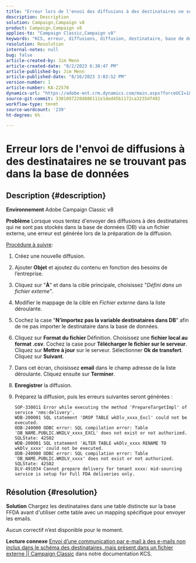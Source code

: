 ```yaml
---
title: "Erreur lors de l'envoi des diffusions à des destinataires ne se trouvant pas dans la base de données"
description: Description
solution: Campaign,Campaign v8
product: Campaign,Campaign v8
applies-to: "Campaign Classic,Campaign v8"
keywords: "KCS, erreur, diffusions, diffusion, destinataire, base de données, ACC v8, Adobe Campaign Classic v8"
resolution: Resolution
internal-notes: null
bug: false
article-created-by: Jim Menn
article-created-date: "8/2/2023 6:38:47 PM"
article-published-by: Jim Menn
article-published-date: "8/16/2023 3:03:52 PM"
version-number: 1
article-number: KA-22570
dynamics-url: "https://adobe-ent.crm.dynamics.com/main.aspx?forceUCI=1&pagetype=entityrecord&etn=knowledgearticle&id=6b6596ca-6331-ee11-bdf3-6045bd006295"
source-git-commit: 3301097220d886111e1ded45b1172ca3235df492
workflow-type: tm+mt
source-wordcount: '239'
ht-degree: 6%

---
```


# Erreur lors de l&#39;envoi de diffusions à des destinataires ne se trouvant pas dans la base de données

## Description {#description}


<b>Environnement</b>
Adobe Campaign Classic v8

<b>Problème</b>
Lorsque vous tentez d&#39;envoyer des diffusions à des destinataires qui ne sont pas stockés dans la base de données (DB) via un fichier externe, une erreur est générée lors de la préparation de la diffusion.

<u>Procédure à suivre</u>:

1. Créez une nouvelle diffusion.
2. Ajouter <b>Objet</b> et ajoutez du contenu en fonction des besoins de l’entreprise.
3. Cliquez sur &quot;<b>À</b>&quot; et dans la cible principale, choisissez &quot;*Défini dans un fichier externe*&quot;.
4. Modifier le mappage de la cible en *Fichier externe* dans la liste déroulante.
5. Cochez la case &quot;<b>N’importez pas la variable </b><b>destinataires</b><b> dans DB</b>&quot; afin de ne pas importer le destinataire dans la base de données.
6. Cliquez sur <b>Format du fichier </b>Définition. Choisissez une <b>fichier local au format .csv</b>. Cochez la case pour <b>Télécharger le fichier sur le serveur</b>. Cliquez sur <b>Mettre à jour</b> sur le serveur. Sélectionner <b>Ok de transfert</b>. Cliquez sur <b>Suivant</b>.
7. Dans cet écran, choisissez <b>email</b> dans le champ adresse de la liste déroulante. Cliquez ensuite sur <b>Terminer</b>.
8. <b>Enregistrer</b> la diffusion.
9. Préparez la diffusion, puis les erreurs suivantes seront générées :




   ```
   SOP-330011 Error while executing the method 'PrepareTargetImpl' of service 'nms:delivery'.
   WDB-200001 SQL statement 'DROP TABLE wkDlv_xxxx_Excl' could not be executed.
   ODB-240000 ODBC error: SQL compilation error: Table 'DB_NAME.PUBLIC.WKDLV_xxxx_EXCL' does not exist or not authorized. SQLState: 42S02
   WDB-200001 SQL statement 'ALTER TABLE wkDlv_xxxx RENAME TO wkDlv_xxxx' could not be executed.
   ODB-240000 ODBC error: SQL compilation error: Table 'DB_NAME.PUBLIC.WKDLV_xxxx' does not exist or not authorized. SQLState: 42S02
   DLV-491034 Cannot prepare delivery for tenant xxxx: mid-sourcing service is setup for Full FDA deliveries only.
   ```



## Résolution {#resolution}


<b>Solution</b>
Chargez les destinataires dans une table distincte sur la base FFDA avant d&#39;utiliser cette table avec un mapping spécifique pour envoyer les emails.

Aucun correctif n’est disponible pour le moment.

<b>Lecture connexe</b>
[Envoi d’une communication par e-mail à des e-mails non inclus dans le schéma des destinataires, mais présent dans un fichier externe || Campaign Classic](https://experienceleague.adobe.com/docs/experience-cloud-kcs/kbarticles/KA-15917.html?lang=fr) dans notre documentation KCS.
